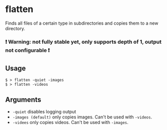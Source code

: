 # flatten
Finds all files of a certain type in subdirectories and copies them to a new directory.  
### ❗ Warning: not fully stable yet, only supports depth of 1, output not configurable ❗

## Usage
`$ > flatten -quiet -images`  
`$ > flatten -videos`

## Arguments
- `-quiet` disables logging output
- `-images (default)` only copies images. Can't be used with `-videos`.
- `-videes` only copies videos. Can't be used with `-images`.